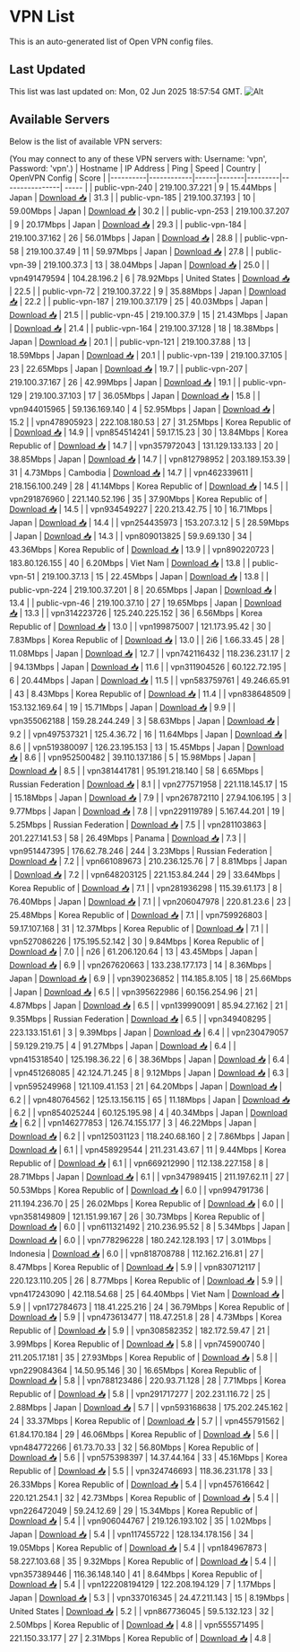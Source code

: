 # VPN List

This is an auto-generated list of Open VPN config files.

## Last Updated

This list was last updated on: Mon, 02 Jun 2025 18:57:54 GMT.
![Alt](https://repobeats.axiom.co/api/embed/186b98318ef1479477931607c1ad7d823f12451f.svg "Repobeats analytics image")

## Available Servers

Below is the list of available VPN servers:

(You may connect to any of these VPN servers with: Username: 'vpn', Password: 'vpn'.)
| Hostname | IP Address | Ping | Speed | Country | OpenVPN Config | Score |
|----------|------------|------|-------|---------|----------------| ----- |
| public-vpn-240 | 219.100.37.221 | 9 | 15.44Mbps | Japan | [Download 📥](./configs/server_0_JP.ovpn) | 31.3 |
| public-vpn-185 | 219.100.37.193 | 10 | 59.00Mbps | Japan | [Download 📥](./configs/server_1_JP.ovpn) | 30.2 |
| public-vpn-253 | 219.100.37.207 | 9 | 20.17Mbps | Japan | [Download 📥](./configs/server_2_JP.ovpn) | 29.3 |
| public-vpn-184 | 219.100.37.162 | 26 | 56.01Mbps | Japan | [Download 📥](./configs/server_3_JP.ovpn) | 28.8 |
| public-vpn-58 | 219.100.37.49 | 11 | 59.97Mbps | Japan | [Download 📥](./configs/server_4_JP.ovpn) | 27.8 |
| public-vpn-39 | 219.100.37.3 | 13 | 38.04Mbps | Japan | [Download 📥](./configs/server_5_JP.ovpn) | 25.0 |
| vpn491479594 | 104.28.196.2 | 6 | 78.92Mbps | United States | [Download 📥](./configs/server_6_US.ovpn) | 22.5 |
| public-vpn-72 | 219.100.37.22 | 9 | 35.88Mbps | Japan | [Download 📥](./configs/server_7_JP.ovpn) | 22.2 |
| public-vpn-187 | 219.100.37.179 | 25 | 40.03Mbps | Japan | [Download 📥](./configs/server_8_JP.ovpn) | 21.5 |
| public-vpn-45 | 219.100.37.9 | 15 | 21.43Mbps | Japan | [Download 📥](./configs/server_9_JP.ovpn) | 21.4 |
| public-vpn-164 | 219.100.37.128 | 18 | 18.38Mbps | Japan | [Download 📥](./configs/server_10_JP.ovpn) | 20.1 |
| public-vpn-121 | 219.100.37.88 | 13 | 18.59Mbps | Japan | [Download 📥](./configs/server_11_JP.ovpn) | 20.1 |
| public-vpn-139 | 219.100.37.105 | 23 | 22.65Mbps | Japan | [Download 📥](./configs/server_12_JP.ovpn) | 19.7 |
| public-vpn-207 | 219.100.37.167 | 26 | 42.99Mbps | Japan | [Download 📥](./configs/server_13_JP.ovpn) | 19.1 |
| public-vpn-129 | 219.100.37.103 | 17 | 36.05Mbps | Japan | [Download 📥](./configs/server_14_JP.ovpn) | 15.8 |
| vpn944015965 | 59.136.169.140 | 4 | 52.95Mbps | Japan | [Download 📥](./configs/server_15_JP.ovpn) | 15.2 |
| vpn478905923 | 222.108.180.53 | 27 | 31.25Mbps | Korea Republic of | [Download 📥](./configs/server_16_KR.ovpn) | 14.9 |
| vpn854514241 | 59.17.15.23 | 30 | 13.84Mbps | Korea Republic of | [Download 📥](./configs/server_17_KR.ovpn) | 14.7 |
| vpn357972043 | 131.129.133.133 | 20 | 38.85Mbps | Japan | [Download 📥](./configs/server_18_JP.ovpn) | 14.7 |
| vpn812798952 | 203.189.153.39 | 31 | 4.73Mbps | Cambodia | [Download 📥](./configs/server_19_KH.ovpn) | 14.7 |
| vpn462339611 | 218.156.100.249 | 28 | 41.14Mbps | Korea Republic of | [Download 📥](./configs/server_20_KR.ovpn) | 14.5 |
| vpn291876960 | 221.140.52.196 | 35 | 37.90Mbps | Korea Republic of | [Download 📥](./configs/server_21_KR.ovpn) | 14.5 |
| vpn934549227 | 220.213.42.75 | 10 | 16.71Mbps | Japan | [Download 📥](./configs/server_22_JP.ovpn) | 14.4 |
| vpn254435973 | 153.207.3.12 | 5 | 28.59Mbps | Japan | [Download 📥](./configs/server_23_JP.ovpn) | 14.3 |
| vpn809013825 | 59.9.69.130 | 34 | 43.36Mbps | Korea Republic of | [Download 📥](./configs/server_24_KR.ovpn) | 13.9 |
| vpn890220723 | 183.80.126.155 | 40 | 6.20Mbps | Viet Nam | [Download 📥](./configs/server_25_VN.ovpn) | 13.8 |
| public-vpn-51 | 219.100.37.13 | 15 | 22.45Mbps | Japan | [Download 📥](./configs/server_26_JP.ovpn) | 13.8 |
| public-vpn-224 | 219.100.37.201 | 8 | 20.65Mbps | Japan | [Download 📥](./configs/server_27_JP.ovpn) | 13.4 |
| public-vpn-46 | 219.100.37.10 | 27 | 19.65Mbps | Japan | [Download 📥](./configs/server_28_JP.ovpn) | 13.3 |
| vpn314223726 | 125.240.225.152 | 36 | 6.56Mbps | Korea Republic of | [Download 📥](./configs/server_29_KR.ovpn) | 13.0 |
| vpn199875007 | 121.173.95.42 | 30 | 7.83Mbps | Korea Republic of | [Download 📥](./configs/server_30_KR.ovpn) | 13.0 |
| 2i6 | 1.66.33.45 | 28 | 11.08Mbps | Japan | [Download 📥](./configs/server_31_JP.ovpn) | 12.7 |
| vpn742116432 | 118.236.231.17 | 2 | 94.13Mbps | Japan | [Download 📥](./configs/server_32_JP.ovpn) | 11.6 |
| vpn311904526 | 60.122.72.195 | 6 | 20.44Mbps | Japan | [Download 📥](./configs/server_33_JP.ovpn) | 11.5 |
| vpn583759761 | 49.246.65.91 | 43 | 8.43Mbps | Korea Republic of | [Download 📥](./configs/server_34_KR.ovpn) | 11.4 |
| vpn838648509 | 153.132.169.64 | 19 | 15.71Mbps | Japan | [Download 📥](./configs/server_35_JP.ovpn) | 9.9 |
| vpn355062188 | 159.28.244.249 | 3 | 58.63Mbps | Japan | [Download 📥](./configs/server_36_JP.ovpn) | 9.2 |
| vpn497537321 | 125.4.36.72 | 16 | 11.64Mbps | Japan | [Download 📥](./configs/server_37_JP.ovpn) | 8.6 |
| vpn519380097 | 126.23.195.153 | 13 | 15.45Mbps | Japan | [Download 📥](./configs/server_38_JP.ovpn) | 8.6 |
| vpn952500482 | 39.110.137.186 | 5 | 15.98Mbps | Japan | [Download 📥](./configs/server_39_JP.ovpn) | 8.5 |
| vpn381441781 | 95.191.218.140 | 58 | 6.65Mbps | Russian Federation | [Download 📥](./configs/server_40_RU.ovpn) | 8.1 |
| vpn277571958 | 221.118.145.17 | 15 | 15.18Mbps | Japan | [Download 📥](./configs/server_41_JP.ovpn) | 7.9 |
| vpn267872110 | 27.94.106.195 | 3 | 9.77Mbps | Japan | [Download 📥](./configs/server_42_JP.ovpn) | 7.8 |
| vpn229119789 | 5.167.44.201 | 19 | 5.25Mbps | Russian Federation | [Download 📥](./configs/server_43_RU.ovpn) | 7.5 |
| vpn281103863 | 201.227.141.53 | 58 | 26.49Mbps | Panama | [Download 📥](./configs/server_44_PA.ovpn) | 7.3 |
| vpn951447395 | 176.62.78.246 | 244 | 3.23Mbps | Russian Federation | [Download 📥](./configs/server_45_RU.ovpn) | 7.2 |
| vpn661089673 | 210.236.125.76 | 7 | 8.81Mbps | Japan | [Download 📥](./configs/server_46_JP.ovpn) | 7.2 |
| vpn648203125 | 221.153.84.244 | 29 | 33.64Mbps | Korea Republic of | [Download 📥](./configs/server_47_KR.ovpn) | 7.1 |
| vpn281936298 | 115.39.61.173 | 8 | 76.40Mbps | Japan | [Download 📥](./configs/server_48_JP.ovpn) | 7.1 |
| vpn206047978 | 220.81.23.6 | 23 | 25.48Mbps | Korea Republic of | [Download 📥](./configs/server_49_KR.ovpn) | 7.1 |
| vpn759926803 | 59.17.107.168 | 31 | 12.37Mbps | Korea Republic of | [Download 📥](./configs/server_50_KR.ovpn) | 7.1 |
| vpn527086226 | 175.195.52.142 | 30 | 9.84Mbps | Korea Republic of | [Download 📥](./configs/server_51_KR.ovpn) | 7.0 |
| n26 | 61.206.120.64 | 13 | 43.45Mbps | Japan | [Download 📥](./configs/server_52_JP.ovpn) | 6.9 |
| vpn267620663 | 133.238.177.173 | 14 | 8.36Mbps | Japan | [Download 📥](./configs/server_53_JP.ovpn) | 6.9 |
| vpn390236852 | 114.185.8.105 | 18 | 25.66Mbps | Japan | [Download 📥](./configs/server_54_JP.ovpn) | 6.5 |
| vpn395622986 | 60.156.254.96 | 21 | 4.87Mbps | Japan | [Download 📥](./configs/server_55_JP.ovpn) | 6.5 |
| vpn139990091 | 85.94.27.162 | 21 | 9.35Mbps | Russian Federation | [Download 📥](./configs/server_56_RU.ovpn) | 6.5 |
| vpn349408295 | 223.133.151.61 | 3 | 9.39Mbps | Japan | [Download 📥](./configs/server_57_JP.ovpn) | 6.4 |
| vpn230479057 | 59.129.219.75 | 4 | 91.27Mbps | Japan | [Download 📥](./configs/server_58_JP.ovpn) | 6.4 |
| vpn415318540 | 125.198.36.22 | 6 | 38.36Mbps | Japan | [Download 📥](./configs/server_59_JP.ovpn) | 6.4 |
| vpn451268085 | 42.124.71.245 | 8 | 9.12Mbps | Japan | [Download 📥](./configs/server_60_JP.ovpn) | 6.3 |
| vpn595249968 | 121.109.41.153 | 21 | 64.20Mbps | Japan | [Download 📥](./configs/server_61_JP.ovpn) | 6.2 |
| vpn480764562 | 125.13.156.115 | 65 | 11.18Mbps | Japan | [Download 📥](./configs/server_62_JP.ovpn) | 6.2 |
| vpn854025244 | 60.125.195.98 | 4 | 40.34Mbps | Japan | [Download 📥](./configs/server_63_JP.ovpn) | 6.2 |
| vpn146277853 | 126.74.155.177 | 3 | 46.22Mbps | Japan | [Download 📥](./configs/server_64_JP.ovpn) | 6.2 |
| vpn125031123 | 118.240.68.160 | 2 | 7.86Mbps | Japan | [Download 📥](./configs/server_65_JP.ovpn) | 6.1 |
| vpn458929544 | 211.231.43.67 | 11 | 9.44Mbps | Korea Republic of | [Download 📥](./configs/server_66_KR.ovpn) | 6.1 |
| vpn669212990 | 112.138.227.158 | 8 | 28.71Mbps | Japan | [Download 📥](./configs/server_67_JP.ovpn) | 6.1 |
| vpn347989415 | 211.197.62.11 | 27 | 50.53Mbps | Korea Republic of | [Download 📥](./configs/server_68_KR.ovpn) | 6.0 |
| vpn994791736 | 211.194.236.70 | 25 | 26.02Mbps | Korea Republic of | [Download 📥](./configs/server_69_KR.ovpn) | 6.0 |
| vpn358149809 | 121.151.99.167 | 26 | 30.73Mbps | Korea Republic of | [Download 📥](./configs/server_70_KR.ovpn) | 6.0 |
| vpn611321492 | 210.236.95.52 | 8 | 5.34Mbps | Japan | [Download 📥](./configs/server_71_JP.ovpn) | 6.0 |
| vpn778296228 | 180.242.128.193 | 17 | 3.01Mbps | Indonesia | [Download 📥](./configs/server_72_ID.ovpn) | 6.0 |
| vpn818708788 | 112.162.216.81 | 27 | 8.47Mbps | Korea Republic of | [Download 📥](./configs/server_73_KR.ovpn) | 5.9 |
| vpn830712117 | 220.123.110.205 | 26 | 8.77Mbps | Korea Republic of | [Download 📥](./configs/server_74_KR.ovpn) | 5.9 |
| vpn417243090 | 42.118.54.68 | 25 | 64.40Mbps | Viet Nam | [Download 📥](./configs/server_75_VN.ovpn) | 5.9 |
| vpn172784673 | 118.41.225.216 | 24 | 36.79Mbps | Korea Republic of | [Download 📥](./configs/server_76_KR.ovpn) | 5.9 |
| vpn473613477 | 118.47.251.8 | 28 | 4.73Mbps | Korea Republic of | [Download 📥](./configs/server_77_KR.ovpn) | 5.9 |
| vpn308582352 | 182.172.59.47 | 21 | 3.99Mbps | Korea Republic of | [Download 📥](./configs/server_78_KR.ovpn) | 5.8 |
| vpn745900740 | 211.205.17.181 | 35 | 27.93Mbps | Korea Republic of | [Download 📥](./configs/server_79_KR.ovpn) | 5.8 |
| vpn229084364 | 14.50.95.146 | 30 | 16.65Mbps | Korea Republic of | [Download 📥](./configs/server_80_KR.ovpn) | 5.8 |
| vpn788123486 | 220.93.71.128 | 28 | 7.71Mbps | Korea Republic of | [Download 📥](./configs/server_81_KR.ovpn) | 5.8 |
| vpn291717277 | 202.231.116.72 | 25 | 2.88Mbps | Japan | [Download 📥](./configs/server_82_JP.ovpn) | 5.7 |
| vpn593168638 | 175.202.245.162 | 24 | 33.37Mbps | Korea Republic of | [Download 📥](./configs/server_83_KR.ovpn) | 5.7 |
| vpn455791562 | 61.84.170.184 | 29 | 46.06Mbps | Korea Republic of | [Download 📥](./configs/server_84_KR.ovpn) | 5.6 |
| vpn484772266 | 61.73.70.33 | 32 | 56.80Mbps | Korea Republic of | [Download 📥](./configs/server_85_KR.ovpn) | 5.6 |
| vpn575398397 | 14.37.44.164 | 33 | 45.16Mbps | Korea Republic of | [Download 📥](./configs/server_86_KR.ovpn) | 5.5 |
| vpn324746693 | 118.36.231.178 | 33 | 26.33Mbps | Korea Republic of | [Download 📥](./configs/server_87_KR.ovpn) | 5.4 |
| vpn457616642 | 220.121.254.1 | 32 | 42.73Mbps | Korea Republic of | [Download 📥](./configs/server_88_KR.ovpn) | 5.4 |
| vpn226472049 | 59.24.12.69 | 29 | 15.34Mbps | Korea Republic of | [Download 📥](./configs/server_89_KR.ovpn) | 5.4 |
| vpn906044767 | 219.126.193.102 | 35 | 1.02Mbps | Japan | [Download 📥](./configs/server_90_JP.ovpn) | 5.4 |
| vpn117455722 | 128.134.178.156 | 34 | 19.05Mbps | Korea Republic of | [Download 📥](./configs/server_91_KR.ovpn) | 5.4 |
| vpn184967873 | 58.227.103.68 | 35 | 9.32Mbps | Korea Republic of | [Download 📥](./configs/server_92_KR.ovpn) | 5.4 |
| vpn357389446 | 116.36.148.140 | 41 | 8.64Mbps | Korea Republic of | [Download 📥](./configs/server_93_KR.ovpn) | 5.4 |
| vpn122208194129 | 122.208.194.129 | 7 | 1.17Mbps | Japan | [Download 📥](./configs/server_94_JP.ovpn) | 5.3 |
| vpn337016345 | 24.47.211.143 | 15 | 8.19Mbps | United States | [Download 📥](./configs/server_95_US.ovpn) | 5.2 |
| vpn867736045 | 59.5.132.123 | 32 | 2.50Mbps | Korea Republic of | [Download 📥](./configs/server_96_KR.ovpn) | 4.8 |
| vpn555571495 | 221.150.33.177 | 27 | 2.31Mbps | Korea Republic of | [Download 📥](./configs/server_97_KR.ovpn) | 4.8 |
